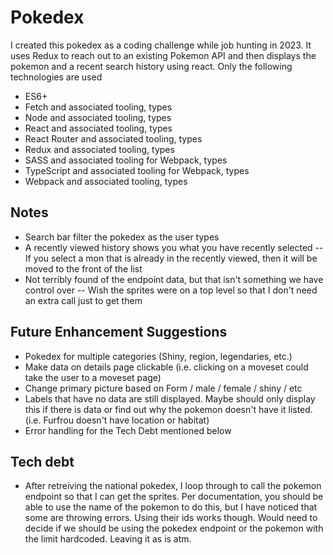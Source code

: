 # Pokedex
I created this pokedex as a coding challenge while job hunting in 2023.  It uses Redux to reach out to an existing Pokemon API and then displays the pokemon and a recent search history using react.  Only the following technologies are used

- ES6+
- Fetch and associated tooling, types
- Node and associated tooling, types
- React and associated tooling, types
- React Router and associated tooling, types
- Redux and associated tooling, types
- SASS and associated tooling for Webpack, types
- TypeScript and associated tooling for Webpack, types
- Webpack and associated tooling, types

## Notes
- Search bar filter the pokedex as the user types
- A recently viewed history shows you what you have recently selected
-- If you select a mon that is already in the recently viewed, then it will be moved to the front of the list
- Not terribly found of the endpoint data, but that isn't something we have control over
-- Wish the sprites were on a top level so that I don't need an extra call just to get them

## Future Enhancement Suggestions
- Pokedex for multiple categories (Shiny, region, legendaries, etc.)
- Make data on details page clickable (i.e. clicking on a moveset could take the user to a moveset page)
- Change primary picture based on Form / male / female / shiny / etc
- Labels that have no data are still displayed.  Maybe should only display this if there is data or find out why the pokemon doesn't have it listed. (i.e. Furfrou doesn't have location or habitat)
- Error handling for the Tech Debt mentioned below

## Tech debt
- After retreiving the national pokedex, I loop through to call the pokemon endpoint so that I can get the sprites.  Per documentation, you should be able to use the name of the pokemon to do this, but I have noticed that some are throwing errors.  Using their ids works though.  Would need to decide if we should be using the pokedex endpoint or the pokemon with the limit hardcoded.  Leaving it as is atm.